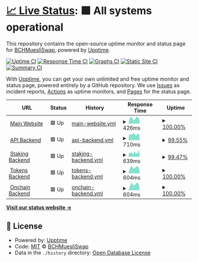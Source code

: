 # [📈 Live Status](https://status.muesliswap.com): <!--live status--> **🟩 All systems operational**

This repository contains the open-source uptime monitor and status page for [BCHMuesliSwap](bch.muesliswap.com), powered by [Upptime](https://github.com/upptime/upptime).

[![Uptime CI](https://github.com/muesliswap/uptime-monitor/workflows/Uptime%20CI/badge.svg)](https://github.com/muesliswap/uptime-monitor/actions?query=workflow%3A%22Uptime+CI%22)
[![Response Time CI](https://github.com/muesliswap/uptime-monitor/workflows/Response%20Time%20CI/badge.svg)](https://github.com/muesliswap/uptime-monitor/actions?query=workflow%3A%22Response+Time+CI%22)
[![Graphs CI](https://github.com/muesliswap/uptime-monitor/workflows/Graphs%20CI/badge.svg)](https://github.com/muesliswap/uptime-monitor/actions?query=workflow%3A%22Graphs+CI%22)
[![Static Site CI](https://github.com/muesliswap/uptime-monitor/workflows/Static%20Site%20CI/badge.svg)](https://github.com/muesliswap/uptime-monitor/actions?query=workflow%3A%22Static+Site+CI%22)
[![Summary CI](https://github.com/muesliswap/uptime-monitor/workflows/Summary%20CI/badge.svg)](https://github.com/muesliswap/uptime-monitor/actions?query=workflow%3A%22Summary+CI%22)

With [Upptime](https://upptime.js.org), you can get your own unlimited and free uptime monitor and status page, powered entirely by a GitHub repository. We use [Issues](https://github.com/muesliswap/uptime-monitor/issues) as incident reports, [Actions](https://github.com/muesliswap/uptime-monitor/actions) as uptime monitors, and [Pages](https://status.muesliswap.com) for the status page.

<!--start: status pages-->
<!-- This summary is generated by Upptime (https://github.com/upptime/upptime) -->
<!-- Do not edit this manually, your changes will be overwritten -->
<!-- prettier-ignore -->
| URL | Status | History | Response Time | Uptime |
| --- | ------ | ------- | ------------- | ------ |
| <img alt="" src="https://icons.duckduckgo.com/ip3/www.muesliswap.com.ico" height="13"> [Main Website](https://www.muesliswap.com/health.html) | 🟩 Up | [main-website.yml](https://github.com/MuesliSwapLabs/uptime-monitor/commits/HEAD/history/main-website.yml) | <details><summary><img alt="Response time graph" src="./graphs/main-website/response-time-week.png" height="20"> 426ms</summary><br><a href="https://status.muesliswap.com/history/main-website"><img alt="Response time 416" src="https://img.shields.io/endpoint?url=https%3A%2F%2Fraw.githubusercontent.com%2FMuesliSwapLabs%2Fuptime-monitor%2FHEAD%2Fapi%2Fmain-website%2Fresponse-time.json"></a><br><a href="https://status.muesliswap.com/history/main-website"><img alt="24-hour response time 316" src="https://img.shields.io/endpoint?url=https%3A%2F%2Fraw.githubusercontent.com%2FMuesliSwapLabs%2Fuptime-monitor%2FHEAD%2Fapi%2Fmain-website%2Fresponse-time-day.json"></a><br><a href="https://status.muesliswap.com/history/main-website"><img alt="7-day response time 426" src="https://img.shields.io/endpoint?url=https%3A%2F%2Fraw.githubusercontent.com%2FMuesliSwapLabs%2Fuptime-monitor%2FHEAD%2Fapi%2Fmain-website%2Fresponse-time-week.json"></a><br><a href="https://status.muesliswap.com/history/main-website"><img alt="30-day response time 416" src="https://img.shields.io/endpoint?url=https%3A%2F%2Fraw.githubusercontent.com%2FMuesliSwapLabs%2Fuptime-monitor%2FHEAD%2Fapi%2Fmain-website%2Fresponse-time-month.json"></a><br><a href="https://status.muesliswap.com/history/main-website"><img alt="1-year response time 416" src="https://img.shields.io/endpoint?url=https%3A%2F%2Fraw.githubusercontent.com%2FMuesliSwapLabs%2Fuptime-monitor%2FHEAD%2Fapi%2Fmain-website%2Fresponse-time-year.json"></a></details> | <details><summary><a href="https://status.muesliswap.com/history/main-website">100.00%</a></summary><a href="https://status.muesliswap.com/history/main-website"><img alt="All-time uptime 100.00%" src="https://img.shields.io/endpoint?url=https%3A%2F%2Fraw.githubusercontent.com%2FMuesliSwapLabs%2Fuptime-monitor%2FHEAD%2Fapi%2Fmain-website%2Fuptime.json"></a><br><a href="https://status.muesliswap.com/history/main-website"><img alt="24-hour uptime 100.00%" src="https://img.shields.io/endpoint?url=https%3A%2F%2Fraw.githubusercontent.com%2FMuesliSwapLabs%2Fuptime-monitor%2FHEAD%2Fapi%2Fmain-website%2Fuptime-day.json"></a><br><a href="https://status.muesliswap.com/history/main-website"><img alt="7-day uptime 100.00%" src="https://img.shields.io/endpoint?url=https%3A%2F%2Fraw.githubusercontent.com%2FMuesliSwapLabs%2Fuptime-monitor%2FHEAD%2Fapi%2Fmain-website%2Fuptime-week.json"></a><br><a href="https://status.muesliswap.com/history/main-website"><img alt="30-day uptime 100.00%" src="https://img.shields.io/endpoint?url=https%3A%2F%2Fraw.githubusercontent.com%2FMuesliSwapLabs%2Fuptime-monitor%2FHEAD%2Fapi%2Fmain-website%2Fuptime-month.json"></a><br><a href="https://status.muesliswap.com/history/main-website"><img alt="1-year uptime 100.00%" src="https://img.shields.io/endpoint?url=https%3A%2F%2Fraw.githubusercontent.com%2FMuesliSwapLabs%2Fuptime-monitor%2FHEAD%2Fapi%2Fmain-website%2Fuptime-year.json"></a></details>
| <img alt="" src="https://icons.duckduckgo.com/ip3/api.muesliswap.com.ico" height="13"> [API Backend](https://api.muesliswap.com/health) | 🟩 Up | [api-backend.yml](https://github.com/MuesliSwapLabs/uptime-monitor/commits/HEAD/history/api-backend.yml) | <details><summary><img alt="Response time graph" src="./graphs/api-backend/response-time-week.png" height="20"> 710ms</summary><br><a href="https://status.muesliswap.com/history/api-backend"><img alt="Response time 945" src="https://img.shields.io/endpoint?url=https%3A%2F%2Fraw.githubusercontent.com%2FMuesliSwapLabs%2Fuptime-monitor%2FHEAD%2Fapi%2Fapi-backend%2Fresponse-time.json"></a><br><a href="https://status.muesliswap.com/history/api-backend"><img alt="24-hour response time 604" src="https://img.shields.io/endpoint?url=https%3A%2F%2Fraw.githubusercontent.com%2FMuesliSwapLabs%2Fuptime-monitor%2FHEAD%2Fapi%2Fapi-backend%2Fresponse-time-day.json"></a><br><a href="https://status.muesliswap.com/history/api-backend"><img alt="7-day response time 710" src="https://img.shields.io/endpoint?url=https%3A%2F%2Fraw.githubusercontent.com%2FMuesliSwapLabs%2Fuptime-monitor%2FHEAD%2Fapi%2Fapi-backend%2Fresponse-time-week.json"></a><br><a href="https://status.muesliswap.com/history/api-backend"><img alt="30-day response time 945" src="https://img.shields.io/endpoint?url=https%3A%2F%2Fraw.githubusercontent.com%2FMuesliSwapLabs%2Fuptime-monitor%2FHEAD%2Fapi%2Fapi-backend%2Fresponse-time-month.json"></a><br><a href="https://status.muesliswap.com/history/api-backend"><img alt="1-year response time 945" src="https://img.shields.io/endpoint?url=https%3A%2F%2Fraw.githubusercontent.com%2FMuesliSwapLabs%2Fuptime-monitor%2FHEAD%2Fapi%2Fapi-backend%2Fresponse-time-year.json"></a></details> | <details><summary><a href="https://status.muesliswap.com/history/api-backend">99.55%</a></summary><a href="https://status.muesliswap.com/history/api-backend"><img alt="All-time uptime 98.77%" src="https://img.shields.io/endpoint?url=https%3A%2F%2Fraw.githubusercontent.com%2FMuesliSwapLabs%2Fuptime-monitor%2FHEAD%2Fapi%2Fapi-backend%2Fuptime.json"></a><br><a href="https://status.muesliswap.com/history/api-backend"><img alt="24-hour uptime 100.00%" src="https://img.shields.io/endpoint?url=https%3A%2F%2Fraw.githubusercontent.com%2FMuesliSwapLabs%2Fuptime-monitor%2FHEAD%2Fapi%2Fapi-backend%2Fuptime-day.json"></a><br><a href="https://status.muesliswap.com/history/api-backend"><img alt="7-day uptime 99.55%" src="https://img.shields.io/endpoint?url=https%3A%2F%2Fraw.githubusercontent.com%2FMuesliSwapLabs%2Fuptime-monitor%2FHEAD%2Fapi%2Fapi-backend%2Fuptime-week.json"></a><br><a href="https://status.muesliswap.com/history/api-backend"><img alt="30-day uptime 98.77%" src="https://img.shields.io/endpoint?url=https%3A%2F%2Fraw.githubusercontent.com%2FMuesliSwapLabs%2Fuptime-monitor%2FHEAD%2Fapi%2Fapi-backend%2Fuptime-month.json"></a><br><a href="https://status.muesliswap.com/history/api-backend"><img alt="1-year uptime 98.77%" src="https://img.shields.io/endpoint?url=https%3A%2F%2Fraw.githubusercontent.com%2FMuesliSwapLabs%2Fuptime-monitor%2FHEAD%2Fapi%2Fapi-backend%2Fuptime-year.json"></a></details>
| <img alt="" src="https://icons.duckduckgo.com/ip3/staking.muesliswap.com.ico" height="13"> [Staking Backend](https://staking.muesliswap.com/health) | 🟩 Up | [staking-backend.yml](https://github.com/MuesliSwapLabs/uptime-monitor/commits/HEAD/history/staking-backend.yml) | <details><summary><img alt="Response time graph" src="./graphs/staking-backend/response-time-week.png" height="20"> 639ms</summary><br><a href="https://status.muesliswap.com/history/staking-backend"><img alt="Response time 636" src="https://img.shields.io/endpoint?url=https%3A%2F%2Fraw.githubusercontent.com%2FMuesliSwapLabs%2Fuptime-monitor%2FHEAD%2Fapi%2Fstaking-backend%2Fresponse-time.json"></a><br><a href="https://status.muesliswap.com/history/staking-backend"><img alt="24-hour response time 682" src="https://img.shields.io/endpoint?url=https%3A%2F%2Fraw.githubusercontent.com%2FMuesliSwapLabs%2Fuptime-monitor%2FHEAD%2Fapi%2Fstaking-backend%2Fresponse-time-day.json"></a><br><a href="https://status.muesliswap.com/history/staking-backend"><img alt="7-day response time 639" src="https://img.shields.io/endpoint?url=https%3A%2F%2Fraw.githubusercontent.com%2FMuesliSwapLabs%2Fuptime-monitor%2FHEAD%2Fapi%2Fstaking-backend%2Fresponse-time-week.json"></a><br><a href="https://status.muesliswap.com/history/staking-backend"><img alt="30-day response time 636" src="https://img.shields.io/endpoint?url=https%3A%2F%2Fraw.githubusercontent.com%2FMuesliSwapLabs%2Fuptime-monitor%2FHEAD%2Fapi%2Fstaking-backend%2Fresponse-time-month.json"></a><br><a href="https://status.muesliswap.com/history/staking-backend"><img alt="1-year response time 636" src="https://img.shields.io/endpoint?url=https%3A%2F%2Fraw.githubusercontent.com%2FMuesliSwapLabs%2Fuptime-monitor%2FHEAD%2Fapi%2Fstaking-backend%2Fresponse-time-year.json"></a></details> | <details><summary><a href="https://status.muesliswap.com/history/staking-backend">99.47%</a></summary><a href="https://status.muesliswap.com/history/staking-backend"><img alt="All-time uptime 99.70%" src="https://img.shields.io/endpoint?url=https%3A%2F%2Fraw.githubusercontent.com%2FMuesliSwapLabs%2Fuptime-monitor%2FHEAD%2Fapi%2Fstaking-backend%2Fuptime.json"></a><br><a href="https://status.muesliswap.com/history/staking-backend"><img alt="24-hour uptime 98.44%" src="https://img.shields.io/endpoint?url=https%3A%2F%2Fraw.githubusercontent.com%2FMuesliSwapLabs%2Fuptime-monitor%2FHEAD%2Fapi%2Fstaking-backend%2Fuptime-day.json"></a><br><a href="https://status.muesliswap.com/history/staking-backend"><img alt="7-day uptime 99.47%" src="https://img.shields.io/endpoint?url=https%3A%2F%2Fraw.githubusercontent.com%2FMuesliSwapLabs%2Fuptime-monitor%2FHEAD%2Fapi%2Fstaking-backend%2Fuptime-week.json"></a><br><a href="https://status.muesliswap.com/history/staking-backend"><img alt="30-day uptime 99.70%" src="https://img.shields.io/endpoint?url=https%3A%2F%2Fraw.githubusercontent.com%2FMuesliSwapLabs%2Fuptime-monitor%2FHEAD%2Fapi%2Fstaking-backend%2Fuptime-month.json"></a><br><a href="https://status.muesliswap.com/history/staking-backend"><img alt="1-year uptime 99.70%" src="https://img.shields.io/endpoint?url=https%3A%2F%2Fraw.githubusercontent.com%2FMuesliSwapLabs%2Fuptime-monitor%2FHEAD%2Fapi%2Fstaking-backend%2Fuptime-year.json"></a></details>
| <img alt="" src="https://icons.duckduckgo.com/ip3/tokens.muesliswap.com.ico" height="13"> [Tokens Backend](https://tokens.muesliswap.com/health) | 🟩 Up | [tokens-backend.yml](https://github.com/MuesliSwapLabs/uptime-monitor/commits/HEAD/history/tokens-backend.yml) | <details><summary><img alt="Response time graph" src="./graphs/tokens-backend/response-time-week.png" height="20"> 604ms</summary><br><a href="https://status.muesliswap.com/history/tokens-backend"><img alt="Response time 629" src="https://img.shields.io/endpoint?url=https%3A%2F%2Fraw.githubusercontent.com%2FMuesliSwapLabs%2Fuptime-monitor%2FHEAD%2Fapi%2Ftokens-backend%2Fresponse-time.json"></a><br><a href="https://status.muesliswap.com/history/tokens-backend"><img alt="24-hour response time 339" src="https://img.shields.io/endpoint?url=https%3A%2F%2Fraw.githubusercontent.com%2FMuesliSwapLabs%2Fuptime-monitor%2FHEAD%2Fapi%2Ftokens-backend%2Fresponse-time-day.json"></a><br><a href="https://status.muesliswap.com/history/tokens-backend"><img alt="7-day response time 604" src="https://img.shields.io/endpoint?url=https%3A%2F%2Fraw.githubusercontent.com%2FMuesliSwapLabs%2Fuptime-monitor%2FHEAD%2Fapi%2Ftokens-backend%2Fresponse-time-week.json"></a><br><a href="https://status.muesliswap.com/history/tokens-backend"><img alt="30-day response time 629" src="https://img.shields.io/endpoint?url=https%3A%2F%2Fraw.githubusercontent.com%2FMuesliSwapLabs%2Fuptime-monitor%2FHEAD%2Fapi%2Ftokens-backend%2Fresponse-time-month.json"></a><br><a href="https://status.muesliswap.com/history/tokens-backend"><img alt="1-year response time 629" src="https://img.shields.io/endpoint?url=https%3A%2F%2Fraw.githubusercontent.com%2FMuesliSwapLabs%2Fuptime-monitor%2FHEAD%2Fapi%2Ftokens-backend%2Fresponse-time-year.json"></a></details> | <details><summary><a href="https://status.muesliswap.com/history/tokens-backend">100.00%</a></summary><a href="https://status.muesliswap.com/history/tokens-backend"><img alt="All-time uptime 100.00%" src="https://img.shields.io/endpoint?url=https%3A%2F%2Fraw.githubusercontent.com%2FMuesliSwapLabs%2Fuptime-monitor%2FHEAD%2Fapi%2Ftokens-backend%2Fuptime.json"></a><br><a href="https://status.muesliswap.com/history/tokens-backend"><img alt="24-hour uptime 100.00%" src="https://img.shields.io/endpoint?url=https%3A%2F%2Fraw.githubusercontent.com%2FMuesliSwapLabs%2Fuptime-monitor%2FHEAD%2Fapi%2Ftokens-backend%2Fuptime-day.json"></a><br><a href="https://status.muesliswap.com/history/tokens-backend"><img alt="7-day uptime 100.00%" src="https://img.shields.io/endpoint?url=https%3A%2F%2Fraw.githubusercontent.com%2FMuesliSwapLabs%2Fuptime-monitor%2FHEAD%2Fapi%2Ftokens-backend%2Fuptime-week.json"></a><br><a href="https://status.muesliswap.com/history/tokens-backend"><img alt="30-day uptime 100.00%" src="https://img.shields.io/endpoint?url=https%3A%2F%2Fraw.githubusercontent.com%2FMuesliSwapLabs%2Fuptime-monitor%2FHEAD%2Fapi%2Ftokens-backend%2Fuptime-month.json"></a><br><a href="https://status.muesliswap.com/history/tokens-backend"><img alt="1-year uptime 100.00%" src="https://img.shields.io/endpoint?url=https%3A%2F%2Fraw.githubusercontent.com%2FMuesliSwapLabs%2Fuptime-monitor%2FHEAD%2Fapi%2Ftokens-backend%2Fuptime-year.json"></a></details>
| <img alt="" src="https://icons.duckduckgo.com/ip3/onchain.muesliswap.com.ico" height="13"> [Onchain Backend](https://onchain.muesliswap.com/health) | 🟩 Up | [onchain-backend.yml](https://github.com/MuesliSwapLabs/uptime-monitor/commits/HEAD/history/onchain-backend.yml) | <details><summary><img alt="Response time graph" src="./graphs/onchain-backend/response-time-week.png" height="20"> 604ms</summary><br><a href="https://status.muesliswap.com/history/onchain-backend"><img alt="Response time 684" src="https://img.shields.io/endpoint?url=https%3A%2F%2Fraw.githubusercontent.com%2FMuesliSwapLabs%2Fuptime-monitor%2FHEAD%2Fapi%2Fonchain-backend%2Fresponse-time.json"></a><br><a href="https://status.muesliswap.com/history/onchain-backend"><img alt="24-hour response time 300" src="https://img.shields.io/endpoint?url=https%3A%2F%2Fraw.githubusercontent.com%2FMuesliSwapLabs%2Fuptime-monitor%2FHEAD%2Fapi%2Fonchain-backend%2Fresponse-time-day.json"></a><br><a href="https://status.muesliswap.com/history/onchain-backend"><img alt="7-day response time 604" src="https://img.shields.io/endpoint?url=https%3A%2F%2Fraw.githubusercontent.com%2FMuesliSwapLabs%2Fuptime-monitor%2FHEAD%2Fapi%2Fonchain-backend%2Fresponse-time-week.json"></a><br><a href="https://status.muesliswap.com/history/onchain-backend"><img alt="30-day response time 684" src="https://img.shields.io/endpoint?url=https%3A%2F%2Fraw.githubusercontent.com%2FMuesliSwapLabs%2Fuptime-monitor%2FHEAD%2Fapi%2Fonchain-backend%2Fresponse-time-month.json"></a><br><a href="https://status.muesliswap.com/history/onchain-backend"><img alt="1-year response time 684" src="https://img.shields.io/endpoint?url=https%3A%2F%2Fraw.githubusercontent.com%2FMuesliSwapLabs%2Fuptime-monitor%2FHEAD%2Fapi%2Fonchain-backend%2Fresponse-time-year.json"></a></details> | <details><summary><a href="https://status.muesliswap.com/history/onchain-backend">100.00%</a></summary><a href="https://status.muesliswap.com/history/onchain-backend"><img alt="All-time uptime 100.00%" src="https://img.shields.io/endpoint?url=https%3A%2F%2Fraw.githubusercontent.com%2FMuesliSwapLabs%2Fuptime-monitor%2FHEAD%2Fapi%2Fonchain-backend%2Fuptime.json"></a><br><a href="https://status.muesliswap.com/history/onchain-backend"><img alt="24-hour uptime 100.00%" src="https://img.shields.io/endpoint?url=https%3A%2F%2Fraw.githubusercontent.com%2FMuesliSwapLabs%2Fuptime-monitor%2FHEAD%2Fapi%2Fonchain-backend%2Fuptime-day.json"></a><br><a href="https://status.muesliswap.com/history/onchain-backend"><img alt="7-day uptime 100.00%" src="https://img.shields.io/endpoint?url=https%3A%2F%2Fraw.githubusercontent.com%2FMuesliSwapLabs%2Fuptime-monitor%2FHEAD%2Fapi%2Fonchain-backend%2Fuptime-week.json"></a><br><a href="https://status.muesliswap.com/history/onchain-backend"><img alt="30-day uptime 100.00%" src="https://img.shields.io/endpoint?url=https%3A%2F%2Fraw.githubusercontent.com%2FMuesliSwapLabs%2Fuptime-monitor%2FHEAD%2Fapi%2Fonchain-backend%2Fuptime-month.json"></a><br><a href="https://status.muesliswap.com/history/onchain-backend"><img alt="1-year uptime 100.00%" src="https://img.shields.io/endpoint?url=https%3A%2F%2Fraw.githubusercontent.com%2FMuesliSwapLabs%2Fuptime-monitor%2FHEAD%2Fapi%2Fonchain-backend%2Fuptime-year.json"></a></details>

<!--end: status pages-->

[**Visit our status website →**](https://status.muesliswap.com)

## 📄 License

- Powered by: [Upptime](https://github.com/upptime/upptime)
- Code: [MIT](./LICENSE) © [BCHMuesliSwap](bch.muesliswap.com)
- Data in the `./history` directory: [Open Database License](https://opendatacommons.org/licenses/odbl/1-0/)

